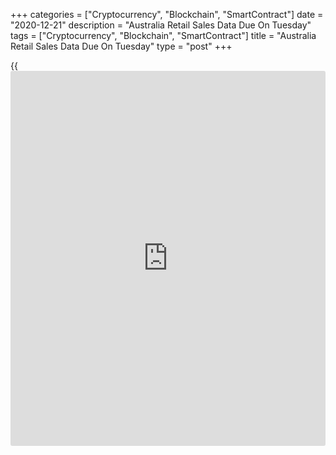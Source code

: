 +++
categories = ["Cryptocurrency", "Blockchain", "SmartContract"]
date = "2020-12-21"
description = "Australia Retail Sales Data Due On Tuesday"
tags = ["Cryptocurrency", "Blockchain", "SmartContract"]
title = "Australia Retail Sales Data Due On Tuesday"
type = "post"
+++

{{<iframe id="large-banner" src="https://www.bounty.group/#slide=17.0" width="100%" height="600" scrolling="no" style="border: 0px solid rgb(216, 221, 230); border-radius: 3px;">}}

Australia will on Tuesday release November numbers for retail sales,
highlighting a light day for Asia-Pacific economic activity. Sales are
tipped to fall 0.6 percent on month after climbing 1.4 percent in
October.

Thailand will provide November figures for imports, exports and trade
balance. In October, imports were down 14.32 percent on year and exports
fell 6.71 percent on year for a trade surplus of $2.05 billion.

Hong Kong will release Q3 figures for current account; in the previous
three months, the current account surplus was HKD60.53 billion.

South Korea will see November numbers for producer prices, with
forecasts suggesting a decline of 1.0 percent on month and 0.8 percent
on year following the 0.5 percent monthly drop and the 0.6 percent fall
in October.

For comments and feedback [contact](https://www.playgroundfx.com/contact/): editorial@rtt[news](https://www.letsplayfx.com/blog/forex-news-website/).com

[Economic News][1]

 **What parts of the world are seeing the best (and worst) economic
performances lately? Click[here][2] to check out our [Econ Scorecard][2]
and find out! See up-to-the-moment [ranking](https://www.playgroundfx.com/blog/crypto-exchange-ranking/)s for the best and worst
performers in [GDP][3], [unemployment rate][4], [inflation][5] and much
more.**

   1. www.rtt[news](https://www.letsplayfx.com/blog/forex-news-website/).com/Content/EconomicNews.aspx
   2. www.rtt[news](https://www.letsplayfx.com/blog/forex-news-website/).com/economic-scorecard/world-rank/unemployment-rate/highest-performance.aspx
   3. www.rtt[news](https://www.letsplayfx.com/blog/forex-news-website/).com/economic-scorecard/world-rank/GDP/highest-performance.aspx
   4. www.rtt[news](https://www.letsplayfx.com/blog/forex-news-website/).com/economic-scorecard/world-rank/unemployment-rate/lowest-performance.aspx
   5. www.rtt[news](https://www.letsplayfx.com/blog/forex-news-website/).com/economic-scorecard/world-rank/CPI/highest-performance.aspx